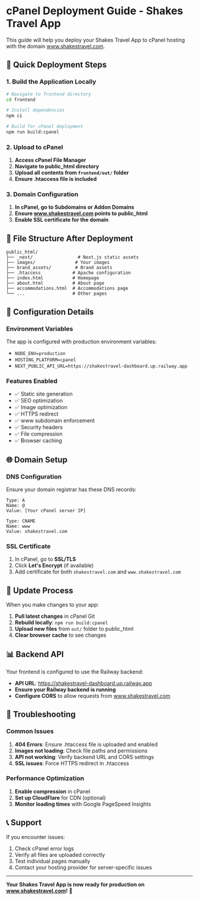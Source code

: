 # cPanel Deployment Guide - Shakes Travel App

This guide will help you deploy your Shakes Travel App to cPanel hosting with the domain www.shakestravel.com.

## 🚀 Quick Deployment Steps

### 1. Build the Application Locally

```bash
# Navigate to frontend directory
cd frontend

# Install dependencies
npm ci

# Build for cPanel deployment
npm run build:cpanel
```

### 2. Upload to cPanel

1. **Access cPanel File Manager**
2. **Navigate to public_html directory**
3. **Upload all contents from `frontend/out/` folder**
4. **Ensure .htaccess file is included**

### 3. Domain Configuration

1. **In cPanel, go to Subdomains or Addon Domains**
2. **Ensure www.shakestravel.com points to public_html**
3. **Enable SSL certificate for the domain**

## 📁 File Structure After Deployment

```
public_html/
├── _next/                 # Next.js static assets
├── images/               # Your images
├── brand_assets/         # Brand assets
├── .htaccess            # Apache configuration
├── index.html           # Homepage
├── about.html           # About page
├── accommodations.html  # Accommodations page
└── ...                  # Other pages
```

## 🔧 Configuration Details

### Environment Variables
The app is configured with production environment variables:
- `NODE_ENV=production`
- `HOSTING_PLATFORM=cpanel`
- `NEXT_PUBLIC_API_URL=https://shakestravel-dashboard.up.railway.app`

### Features Enabled
- ✅ Static site generation
- ✅ SEO optimization
- ✅ Image optimization
- ✅ HTTPS redirect
- ✅ www subdomain enforcement
- ✅ Security headers
- ✅ File compression
- ✅ Browser caching

## 🌐 Domain Setup

### DNS Configuration
Ensure your domain registrar has these DNS records:

```
Type: A
Name: @
Value: [Your cPanel server IP]

Type: CNAME
Name: www
Value: shakestravel.com
```

### SSL Certificate
1. In cPanel, go to **SSL/TLS**
2. Click **Let's Encrypt** (if available)
3. Add certificate for both `shakestravel.com` and `www.shakestravel.com`

## 🔄 Update Process

When you make changes to your app:

1. **Pull latest changes** in cPanel Git
2. **Rebuild locally**: `npm run build:cpanel`
3. **Upload new files** from `out/` folder to public_html
4. **Clear browser cache** to see changes

## 📊 Backend API

Your frontend is configured to use the Railway backend:
- **API URL**: https://shakestravel-dashboard.up.railway.app
- **Ensure your Railway backend is running**
- **Configure CORS** to allow requests from www.shakestravel.com

## 🐛 Troubleshooting

### Common Issues

1. **404 Errors**: Ensure .htaccess file is uploaded and enabled
2. **Images not loading**: Check file paths and permissions
3. **API not working**: Verify backend URL and CORS settings
4. **SSL issues**: Force HTTPS redirect in .htaccess

### Performance Optimization

1. **Enable compression** in cPanel
2. **Set up CloudFlare** for CDN (optional)
3. **Monitor loading times** with Google PageSpeed Insights

## 📞 Support

If you encounter issues:
1. Check cPanel error logs
2. Verify all files are uploaded correctly
3. Test individual pages manually
4. Contact your hosting provider for server-specific issues

---

**Your Shakes Travel App is now ready for production on www.shakestravel.com!** 🎉